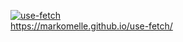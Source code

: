 [![use-fetch](https://github.com/MarkoMelle/use-fetch/actions/workflows/main.yml/badge.svg?branch=main)](https://github.com/MarkoMelle/use-fetch/actions/workflows/main.yml)  
https://markomelle.github.io/use-fetch/
